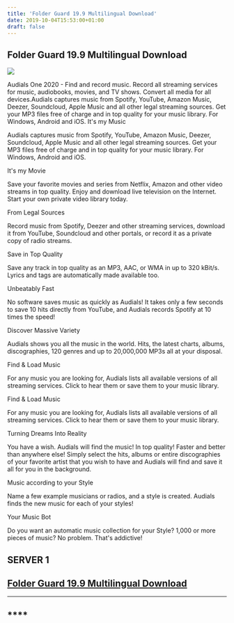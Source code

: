 ```yaml
---
title: 'Folder Guard 19.9 Multilingual Download'
date: 2019-10-04T15:53:00+01:00
draft: false
---
```


Folder Guard 19.9 Multilingual Download
---------------------------------------

[![](https://1.bp.blogspot.com/-OsTqFK3ctPg/XZdc0wGL7tI/AAAAAAAAA2k/oM0unbW_KLYGkNzhnCy8ypcxz8-Xi4X4ACLcBGAsYHQ/s640/Capture.JPG)](https://1.bp.blogspot.com/-OsTqFK3ctPg/XZdc0wGL7tI/AAAAAAAAA2k/oM0unbW_KLYGkNzhnCy8ypcxz8-Xi4X4ACLcBGAsYHQ/s1600/Capture.JPG)

  

  

  

Audials One 2020 - Find and record music. Record all streaming services for music, audiobooks, movies, and TV shows. Convert all media for all devices.Audials captures music from Spotify, YouTube, Amazon Music, Deezer, Soundcloud, Apple Music and all other legal streaming sources. Get your MP3 files free of charge and in top quality for your music library. For Windows, Android and iOS. It's my Music

Audials captures music from Spotify, YouTube, Amazon Music, Deezer, Soundcloud, Apple Music and all other legal streaming sources. Get your MP3 files free of charge and in top quality for your music library. For Windows, Android and iOS.

  

It's my Movie

Save your favorite movies and series from Netflix, Amazon and other video streams in top quality. Enjoy and download live television on the Internet. Start your own private video library today.

  

From Legal Sources

Record music from Spotify, Deezer and other streaming services, download it from YouTube, Soundcloud and other portals, or record it as a private copy of radio streams.

  

Save in Top Quality

Save any track in top quality as an MP3, AAC, or WMA in up to 320 kBit/s. Lyrics and tags are automatically made available too.

  

Unbeatably Fast

No software saves music as quickly as Audials! It takes only a few seconds to save 10 hits directly from YouTube, and Audials records Spotify at 10 times the speed!

  

Discover Massive Variety

Audials shows you all the music in the world. Hits, the latest charts, albums, discographies, 120 genres and up to 20,000,000 MP3s all at your disposal.

  

Find & Load Music

For any music you are looking for, Audials lists all available versions of all streaming services. Click to hear them or save them to your music library.

  

Find & Load Music

For any music you are looking for, Audials lists all available versions of all streaming services. Click to hear them or save them to your music library.

  

Turning Dreams Into Reality

You have a wish. Audials will find the music! In top quality! Faster and better than anywhere else! Simply select the hits, albums or entire discographies of your favorite artist that you wish to have and Audials will find and save it all for you in the background.

  

Music according to your Style

Name a few example musicians or radios, and a style is created. Audials finds the new music for each of your styles!

  

Your Music Bot

Do you want an automatic music collection for your Style? 1,000 or more pieces of music? No problem. That's addictive!

  

  

  

SERVER 1 
---------

[Folder Guard 19.9 Multilingual Download](https://www.up-4ever.org/4qjed3mosclu)
--------------------------------------------------------------------------------

  

---

\*\*\*\*
--------